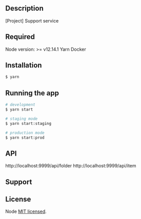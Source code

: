 ## Description

[Project] Support service

## Required
Node version: >= v12.14.1
Yarn
Docker
## Installation

```bash
$ yarn
```

## Running the app

```bash
# development
$ yarn start

# staging mode
$ yarn start:staging

# production mode
$ yarn start:prod
```

## API
http://localhost:9999/api/folder
http://localhost:9999/api/item


## Support

## License
  Node [MIT licensed](LICENSE).